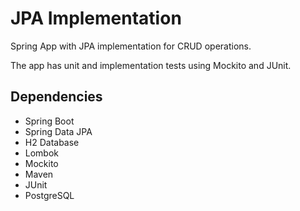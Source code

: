 # JPA Implementation
Spring App with JPA implementation for CRUD operations.

The app has unit and implementation tests using Mockito and JUnit.

## Dependencies
- Spring Boot
- Spring Data JPA
- H2 Database
- Lombok
- Mockito
- Maven
- JUnit
- PostgreSQL